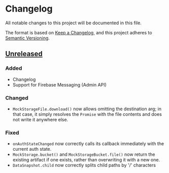 # Changelog
All notable changes to this project will be documented in this file.

The format is based on [Keep a Changelog](https://keepachangelog.com/en/1.0.0/),
and this project adheres to [Semantic Versioning](https://semver.org/spec/v2.0.0.html).

## [Unreleased]
### Added
- Changelog
- Support for Firebase Messaging (Admin API)

### Changed
- `MockStorageFile.download()` now allows omitting the destination arg;
  in that case, it simply resolves the `Promise` with the file contents
  and does not write it anywhere else.

### Fixed
- `onAuthStateChanged` now correctly calls its callback immediately with
  the current auth state.  
- `MockStorage.bucket()` and `MockStorageBucket.file()` now return the
  existing artifact if one exists, rather than overwriting it with a new
  one.
- `DataSnapshot.child` now correctly splits child paths by '/'
  characters


[Unreleased]: https://github.com/dmurvihill/firebase-mock/compare/v2.2.10...HEAD
